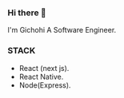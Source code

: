### Hi there 👋
I'm Gichohi A Software Engineer.

### STACK
 - React (next js).
 - React Native.
 - Node(Express).
 

